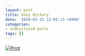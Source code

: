 ```yaml
---
layout: post
title: Sony History
date: '2010-03-15 12:08:13 +0900'
categories:
- undisclosed-posts
tags: []
---
```


[![Print](http://localhost:8000/wp-content/uploads/1/cfile2.uf.190C61324CDBDDE935C4B8.jpg "Print")](http://localhost:8000/wp-content/uploads/1/cfile8.uf.131440324CDBDDE83ADC95.jpg)
